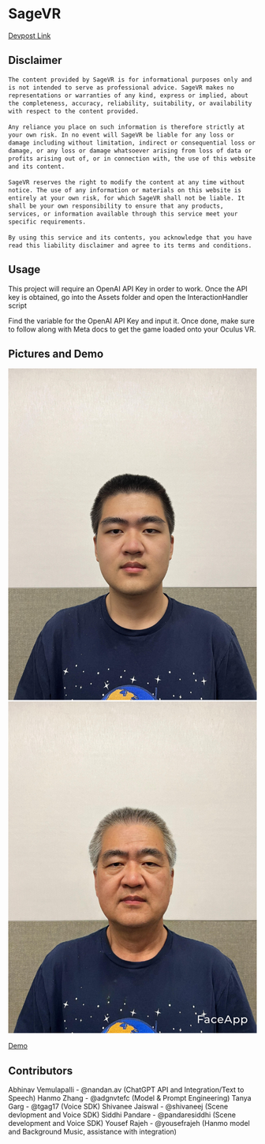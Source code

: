 # SageVR

[Devpost Link](https://devpost.com/software/sagevr)

## Disclaimer

    The content provided by SageVR is for informational purposes only and is not intended to serve as professional advice. SageVR makes no representations or warranties of any kind, express or implied, about the completeness, accuracy, reliability, suitability, or availability with respect to the content provided.
    
    Any reliance you place on such information is therefore strictly at your own risk. In no event will SageVR be liable for any loss or damage including without limitation, indirect or consequential loss or damage, or any loss or damage whatsoever arising from loss of data or profits arising out of, or in connection with, the use of this website and its content.
    
    SageVR reserves the right to modify the content at any time without notice. The use of any information or materials on this website is entirely at your own risk, for which SageVR shall not be liable. It shall be your own responsibility to ensure that any products, services, or information available through this service meet your specific requirements.
    
    By using this service and its contents, you acknowledge that you have read this liability disclaimer and agree to its terms and conditions.

## Usage

This project will require an OpenAI API Key in order to work. Once the API key is obtained, go into the Assets folder and open the InteractionHandler script

Find the variable for the OpenAI API Key and input it. Once done, make sure to follow along with Meta docs to get the game loaded onto your Oculus VR.

## Pictures and Demo

![Young Hanmo](readme_assets/hanmo_young.JPG)
![Aging Hanmo Using FaceApp](readme_assets/hanmo_old.jpg)

[Demo](https://youtube.com/shorts/NSp8hhEe6v8?feature=share)

## Contributors

Abhinav Vemulapalli - @nandan.av (ChatGPT API and Integration/Text to Speech)
Hanmo Zhang - @adgnvtefc (Model & Prompt Engineering)
Tanya Garg - @tgag17 (Voice SDK)
Shivanee Jaiswal - @shivaneej (Scene devlopment and Voice SDK)
Siddhi Pandare - @pandaresiddhi (Scene development and Voice SDK)
Yousef Rajeh - @yousefrajeh (Hanmo model and Background Music, assistance with integration)
